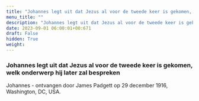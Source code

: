 ```yaml
---
title: "Johannes legt uit dat Jezus al voor de tweede keer is gekomen, welk onderwerp hij later zal bespreken"
menu_title: ""
description: "Johannes legt uit dat Jezus al voor de tweede keer is gekomen, welk onderwerp hij later zal bespreken"
date: 2023-09-01 06:00:01+00:671
draft: False
hidden: True
weight:
---
```

### Johannes legt uit dat Jezus al voor de tweede keer is gekomen, welk onderwerp hij later zal bespreken

Johannes - ontvangen door James Padgett op 29 december 1916, Washington, DC, USA.
